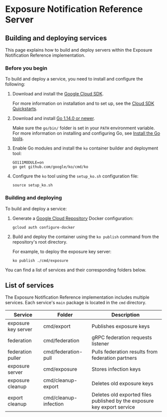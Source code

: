 # Exposure Notification Reference Server

## Building and deploying services

This page explains how to build and deploy servers within the Exposure
Notification Reference implementation.

### Before you begin

To build and deploy a service, you need to install and configure the following:

1. Download and install the [Google Cloud SDK](https://cloud.google.com/sdk/install).

    For more information on installation and to set up, see the
    [Cloud SDK Quickstarts](https://cloud.google.com/sdk/docs/quickstarts).

1. Download and install [Go 1.14.0 or newer](https://golang.org/dl/).

    Make sure the `go/bin/` folder is set in your `PATH` environment variable.
    For more information on installing and configuring Go, see
    [Install the Go tools](https://golang.org/doc/install#install).

1. Enable Go modules and install the `ko` container builder and deployment tool:

    ```
    GO111MODULE=on
    go get github.com/google/ko/cmd/ko
    ```

1. Configure the `ko` tool using the `setup_ko.sh` configuration file:

    ```
    source setup_ko.sh
    ```

### Building and deploying

To build and deploy a service:

1. Generate a [Google Cloud Repository](https://cloud.google.com/container-registry)
   Docker configuration:

    ```
    gcloud auth configure-docker
    ```

1. Build and deploy the container using the `ko publish` command from the repository's
   root directory.

    For example, to deploy the exposure key server:

    ```
    ko publish ./cmd/exposure
    ```

You can find a list of services and their corresponding folders below.

## List of services

The Exposure Notification Reference implementation includes multiple services.
Each service's `main` package is located in the `cmd` directory.

| Service | Folder                | Description |
|---------|-----------------------|-------------|
| exposure key server  | cmd/export | Publishes exposure keys |
| federation | cmd/federation | gRPC federation requests listener |
| federation puller | cmd/federation-pull | Pulls federation results from federation partners |
| exposure server | cmd/exposure |  Stores infection keys |
| exposure cleanup | cmd/cleanup-export | Deletes old exposure keys |
| export cleanup | cmd/cleanup-infection | Deletes old exported files published by the exposure key export service |
